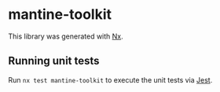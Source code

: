 # mantine-toolkit

This library was generated with [Nx](https://nx.dev).

## Running unit tests

Run `nx test mantine-toolkit` to execute the unit tests via [Jest](https://jestjs.io).
